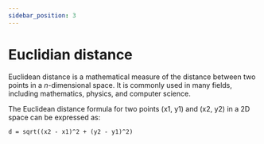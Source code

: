 ```yaml
---
sidebar_position: 3
---
```


# Euclidian distance
Euclidean distance is a mathematical measure of the distance between two points in a *n*-dimensional space. It is commonly used in many fields, including mathematics, physics, and computer science.

The Euclidean distance formula for two points (x1, y1) and (x2, y2) in a 2D space can be expressed as:

```d = sqrt((x2 - x1)^2 + (y2 - y1)^2)```




